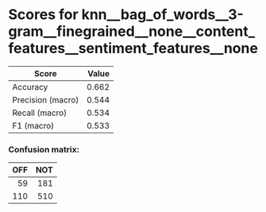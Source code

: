 # Scores for knn__bag_of_words__3-gram__finegrained__none__content_features__sentiment_features__none
|      Score      |Value|
|-----------------|----:|
|Accuracy         |0.662|
|Precision (macro)|0.544|
|Recall (macro)   |0.534|
|F1 (macro)       |0.533|

### Confusion matrix:
|OFF|NOT|
|--:|--:|
| 59|181|
|110|510|
